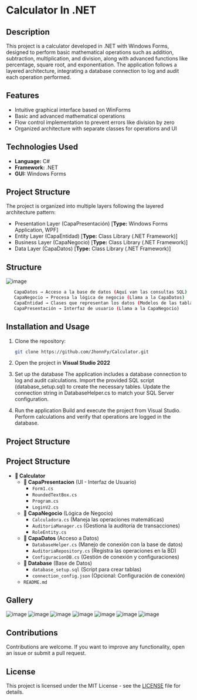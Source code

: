 # Calculator In .NET  

## Description  
This project is a calculator developed in .NET with Windows Forms, designed to perform basic mathematical operations such as addition, subtraction, multiplication, and division, along with advanced functions like percentage, square root, and exponentiation. The application follows a layered architecture, integrating a database connection to log and audit each operation performed.

## Features  
- Intuitive graphical interface based on WinForms  
- Basic and advanced mathematical operations  
- Flow control implementation to prevent errors like division by zero  
- Organized architecture with separate classes for operations and UI  
## Technologies Used  
- **Language:** C#  
- **Framework:** .NET  
- **GUI:** Windows Forms

## Project Structure
The project is organized into multiple layers following the layered architecture pattern:
- Presentation Layer (CapaPresentación) [**Type:** Windows Forms Application, WPF]
- Entity Layer (CapaEntidad) [**Type:** Class Library (.NET Framework)]
- Business Layer (CapaNegocio) [**Type:** Class Library (.NET Framework)]
- Data Layer (CapaDatos) [**Type:** Class Library (.NET Framework)]
## Structure
  ![image](https://github.com/user-attachments/assets/55436d66-c5ca-4b38-a412-f69aee2fe1f3)
  
```sh
   CapaDatos → Acceso a la base de datos (Aquí van las consultas SQL)
   CapaNegocio → Procesa la lógica de negocio (Llama a la CapaDatos)
   CapaEntidad → Clases que representan los datos (Modelos de las tablas)
   CapaPresentación → Interfaz de usuario (Llama a la CapaNegocio)
```

## Installation and Usage  
1. Clone the repository:  
   ```sh
   git clone https://github.com/JhonnFy/Calculator.git
   ```  
2. Open the project in **Visual Studio 2022**  

3. Set up the database
The application includes a database connection to log and audit calculations.
Import the provided SQL script (database_setup.sql) to create the necessary tables.
Update the connection string in DatabaseHelper.cs to match your SQL Server configuration.

4. Run the application
Build and execute the project from Visual Studio.
Perform calculations and verify that operations are logged in the database.


## Project Structure
## Project Structure

- **📂 Calculator**
  - **📂 CapaPresentacion** (UI - Interfaz de Usuario)
    - `Form1.cs`
    - `RoundedTextBox.cs`
    - `Program.cs`
    - `LoginV2.cs`
  - **📂 CapaNegocio** (Lógica de Negocio)
    - `Calculadora.cs` (Maneja las operaciones matemáticas)
    - `AuditoriaManager.cs` (Gestiona la auditoría de transacciones)
    - `RoleEntity.cs`
  - **📂 CapaDatos** (Acceso a Datos)
    - `DatabaseHelper.cs` (Manejo de conexión con la base de datos)
    - `AuditoriaRepository.cs` (Registra las operaciones en la BD)
    - `ConfiguracionDB.cs` (Gestión de conexión y configuraciones)
  - **📂 Database** (Base de Datos)
    - `database_setup.sql` (Script para crear tablas)
    - `connection_config.json` (Opcional: Configuración de conexión)
  - `README.md`





## Gallery
![image](https://github.com/user-attachments/assets/57d86495-6499-45f6-a9b3-5ad8a90b5755)
![image](https://github.com/user-attachments/assets/b9fe2199-5d5e-403a-acce-48dc20c25d69)
![image](https://github.com/user-attachments/assets/04a83b34-02d2-40a4-8a1c-c161a820e122)
![image](https://github.com/user-attachments/assets/08c7e37a-a423-4a69-8cc1-dbadfb3137f1)
![image](https://github.com/user-attachments/assets/02001d72-ffca-4b69-a649-f4e6194f12f5)
![image](https://github.com/user-attachments/assets/776152e9-afba-4856-975f-2591550a9db9)
![image](https://github.com/user-attachments/assets/5cfe4daa-3c46-4cfc-9ce0-ef69f8cd27de)






## Contributions  
Contributions are welcome. If you want to improve any functionality, open an issue or submit a pull request.  

## License
This project is licensed under the MIT License - see the [LICENSE](LICENSE) file for details.
